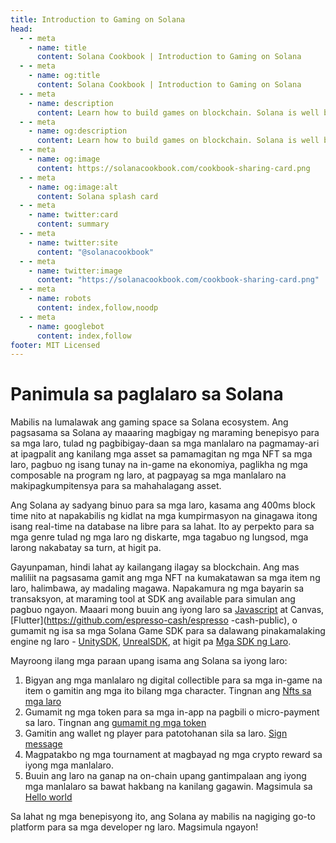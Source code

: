 ```yaml
---
title: Introduction to Gaming on Solana
head:
  - - meta
    - name: title
      content: Solana Cookbook | Introduction to Gaming on Solana
  - - meta
    - name: og:title
      content: Solana Cookbook | Introduction to Gaming on Solana
  - - meta
    - name: description
      content: Learn how to build games on blockchain. Solana is well built for web3 games of all genres utilizing speed, low fees, and more to create an amazing gaming experience
  - - meta
    - name: og:description
      content: Learn how to build games on blockchain. Solana is well built for web3 games of all genres utilizing speed, low fees, and more to create an amazing gaming experience
  - - meta
    - name: og:image
      content: https://solanacookbook.com/cookbook-sharing-card.png
  - - meta
    - name: og:image:alt
      content: Solana splash card
  - - meta
    - name: twitter:card
      content: summary
  - - meta
    - name: twitter:site
      content: "@solanacookbook"
  - - meta
    - name: twitter:image
      content: "https://solanacookbook.com/cookbook-sharing-card.png"
  - - meta
    - name: robots
      content: index,follow,noodp
  - - meta
    - name: googlebot
      content: index,follow
footer: MIT Licensed
---
```


# Panimula sa paglalaro sa Solana

Mabilis na lumalawak ang gaming space sa Solana ecosystem. Ang pagsasama sa Solana ay maaaring magbigay ng maraming benepisyo para sa mga laro, tulad ng pagbibigay-daan sa mga manlalaro na pagmamay-ari at ipagpalit ang kanilang mga asset sa pamamagitan ng mga NFT sa mga laro, pagbuo ng isang tunay na in-game na ekonomiya, paglikha ng mga composable na program ng laro, at pagpayag sa mga manlalaro na makipagkumpitensya para sa mahahalagang asset.

Ang Solana ay sadyang binuo para sa mga laro, kasama ang 400ms block time nito at napakabilis ng kidlat na mga kumpirmasyon na ginagawa itong isang real-time na database na libre para sa lahat. Ito ay perpekto para sa mga genre tulad ng mga laro ng diskarte, mga tagabuo ng lungsod, mga larong nakabatay sa turn, at higit pa.

Gayunpaman, hindi lahat ay kailangang ilagay sa blockchain. Ang mas maliliit na pagsasama gamit ang mga NFT na kumakatawan sa mga item ng laro, halimbawa, ay madaling magawa. Napakamura ng mga bayarin sa transaksyon, at maraming tool at SDK ang available para simulan ang pagbuo ngayon. Maaari mong buuin ang iyong laro sa [Javascript](https://docs.solana.com/de/developing/clients/javascript-api) at Canvas, [Flutter](https://github.com/espresso-cash/espresso -cash-public), o gumamit ng isa sa mga Solana Game SDK para sa dalawang pinakamalaking engine ng laro - [UnitySDK](./game-sdks), [UnrealSDK](https://github.com/staratlasmeta/FoundationKit), at higit pa [Mga SDK ng Laro](./game-sdks).

Mayroong ilang mga paraan upang isama ang Solana sa iyong laro:

1. Bigyan ang mga manlalaro ng digital collectible para sa mga in-game na item o gamitin ang mga ito bilang mga character. Tingnan ang [Nfts sa mga laro](./nfts-in-games)
2. Gumamit ng mga token para sa mga in-app na pagbili o micro-payment sa laro. Tingnan ang [gumamit ng mga token](./interact-with-tokens)
3. Gamitin ang wallet ng player para patotohanan sila sa laro. [Sign message](../references/keypairs-and-wallets.html#how-to-sign-and-verify-messages-with-wallets)
4. Magpatakbo ng mga tournament at magbayad ng mga crypto reward sa iyong mga manlalaro.
5. Buuin ang laro na ganap na on-chain upang gantimpalaan ang iyong mga manlalaro sa bawat hakbang na kanilang gagawin. Magsimula sa [Hello world](./hello-world)

Sa lahat ng mga benepisyong ito, ang Solana ay mabilis na nagiging go-to platform para sa mga developer ng laro. Magsimula ngayon!